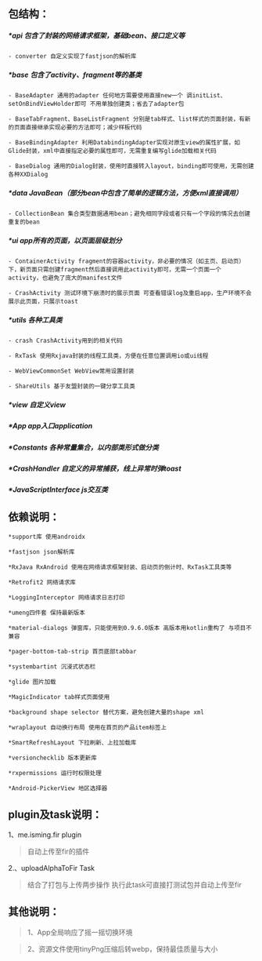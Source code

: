 ## 包结构：

##### *api 包含了封装的网络请求框架，基础bean、接口定义等

    - converter 自定义实现了fastjson的解析库


##### *base 包含了activity、fragment等的基类

    - BaseAdapter 通用的adapter 任何地方需要使用直接new一个 调initList、setOnBindViewHolder即可 不用单独创建类；省去了adapter包

    - BaseTabFragment、BaseListFragment 分别是tab样式、list样式的页面封装，有新的页面直接继承实现必要的方法即可；减少样板代码

    - BaseBindingAdapter 利用DatabindingAdapter实现对原生view的属性扩展，如Glide封装，xml中直接指定必要的属性即可，无需重复编写glide加载相关代码

    - BaseDialog 通用的Dialog封装，使用时直接转入layout，binding即可使用，无需创建各种XXDialog


##### *data JavaBean（部分bean中包含了简单的逻辑方法，方便xml直接调用）

    - CollectionBean 集合类型数据通用bean；避免相同字段或者只有一个字段的情况去创建重复的bean


##### *ui app所有的页面，以页面层级划分

    - ContainerActivity fragment的容器activity，非必要的情况（如主页、启动页）下，新页面只需创建fragment然后直接调用此activity即可，无需一个页面一个activity，也避免了庞大的manifest文件

    - CrashActivity 测试环境下崩溃时的展示页面 可查看错误log及重启app，生产环境不会展示此页面，只展示toast


##### *utils 各种工具类

    - crash CrashActivity用到的相关代码

    - RxTask 使用Rxjava封装的线程工具类，方便在任意位置调用io或ui线程

    - WebViewCommonSet WebView常用设置封装

    - ShareUtils 基于友盟封装的一键分享工具类


##### *view 自定义view


##### *App app入口application


##### *Constants 各种常量集合，以内部类形式做分类


##### *CrashHandler 自定义的异常捕获，线上异常时弹toast


##### *JavaScriptInterface js交互类



## 依赖说明：

    *support库 使用androidx

    *fastjson json解析库

    *RxJava RxAndroid 使用在网络请求框架封装、启动页的倒计时、RxTask工具类等

    *Retrofit2 网络请求库

    *LoggingInterceptor 网络请求日志打印

    *umeng四件套 保持最新版本

    *material-dialogs 弹窗库，只能使用到0.9.6.0版本 高版本用kotlin重构了 与项目不兼容

    *pager-bottom-tab-strip 首页底部tabbar

    *systembartint 沉浸式状态栏

    *glide 图片加载

    *MagicIndicator tab样式页面使用

    *background shape selector 替代方案，避免创建大量的shape xml

    *wraplayout 自动换行布局 使用在首页的产品item标签上

    *SmartRefreshLayout 下拉刷新、上拉加载库

    *versionchecklib 版本更新库

    *rxpermissions 运行时权限处理

    *Android-PickerView 地区选择器



## plugin及task说明：

1、me.isming.fir plugin

> 自动上传至fir的插件

2.、uploadAlphaToFir Task

> 结合了打包与上传两步操作 执行此task可直接打测试包并自动上传至fir



## 其他说明：

> 1、App全局响应了摇一摇切换环境

> 2、资源文件使用tinyPng压缩后转webp，保持最佳质量与大小